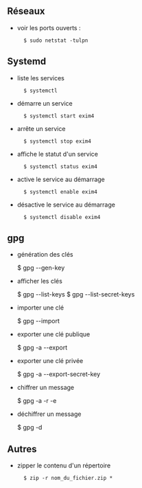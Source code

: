 ## Réseaux

* voir les ports ouverts :

        $ sudo netstat -tulpn

## Systemd

* liste les services

        $ systemctl

* démarre un service

        $ systemctl start exim4

* arrête un service

        $ systemctl stop exim4

* affiche le statut d'un service

        $ systemctl status exim4

* active le service au démarrage

        $ systemctl enable exim4

* désactive le service au démarrage

        $ systemctl disable exim4

## gpg

* génération des clés

	$ gpg --gen-key

* afficher les clés

	$ gpg --list-keys
	$ gpg --list-secret-keys

* importer une clé

	$ gpg --import <key-file>

* exporter une clé publique

	$ gpg -a --export <id-cle>

* exporter une clé privée

	$ gpg -a --export-secret-key <id-cle>

* chiffrer un message

	$ gpg -a -r <email> -e <file>

* déchiffrer un message

	$ gpg -d <file>

## Autres

* zipper le contenu d'un répertoire

        $ zip -r nom_du_fichier.zip *


